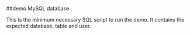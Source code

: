 ##demo MySQL database

This is the minimum necessary SQL script to run the demo. It contains the expected database, table and user.
